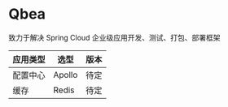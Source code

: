 # Qbea
致力于解决  Spring Cloud 企业级应用开发、测试、打包、部署框架

应用类型 | 选型 | 版本
---- | --- | ---
配置中心 | Apollo | 待定
缓存 | Redis | 待定
